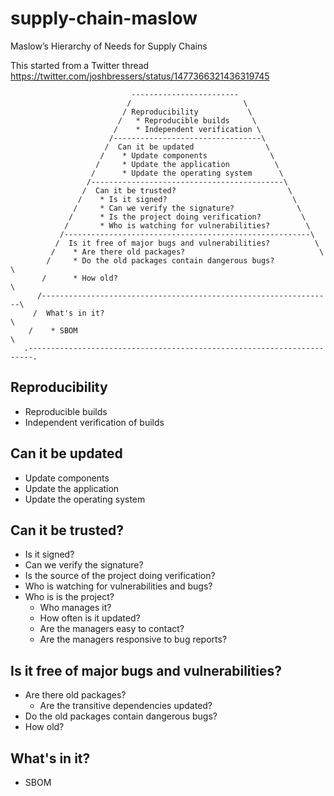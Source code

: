 # supply-chain-maslow
Maslow’s Hierarchy of Needs for Supply Chains

This started from a Twitter thread
https://twitter.com/joshbressers/status/1477366321436319745


```
                           ------------------------
                          /                         \
                         / Reproducibility           \
                        /   * Reproducible builds     \
                       /    * Independent verification \
                      /---------------------------------\
                     /  Can it be updated                \
                    /    * Update components              \
                   /     * Update the application          \
                  /      * Update the operating system      \
                 /-------------------------------------------\
                /  Can it be trusted?                         \
               /    * Is it signed?                            \
              /     * Can we verify the signature?              \
             /      * Is the project doing verification?         \
            /       * Who is watching for vulnerabilities?        \
           /-------------------------------------------------------\
          /  Is it free of major bugs and vulnerabilities?          \
         /    * Are there old packages?                              \
        /     * Do the old packages contain dangerous bugs?           \
       /      * How old?                                               \
      /-----------------------------------------------------------------\
     /  What's in it?                                                    \
    /    * SBOM                                                           \
   .-----------------------------------------------------------------------.
```


## Reproducibility
 * Reproducible builds
 * Independent verification of builds
## Can it be updated
 * Update components
 * Update the application
 * Update the operating system
## Can it be trusted?
 * Is it signed?
 * Can we verify the signature?
 * Is the source of the project doing verification?
 * Who is watching for vulnerabilities and bugs?
 * Who is is the project?
   * Who manages it?
   * How often is it updated?
   * Are the managers easy to contact?
   * Are the managers responsive to bug reports?
## Is it free of major bugs and vulnerabilities?
 * Are there old packages?
   * Are the transitive dependencies updated?
 * Do the old packages contain dangerous bugs?
 * How old?
## What's in it?
 * SBOM
